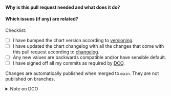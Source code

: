 <!--
Thank you for contributing to CoreDNS!
Please provide the following information to help us make the most of your pull request:
-->
#### Why is this pull request needed and what does it do?

#### Which issues (if any) are related?


Checklist:

* [ ] I have bumped the chart version according to [versioning](https://github.com/coredns/helm/blob/master/CONTRIBUTING.md#versioning).
* [ ] I have updated the chart changelog with all the changes that come with this pull request according to [changelog](https://github.com/coredns/helm/blob/master/CONTRIBUTING.md#changelog).
* [ ] Any new values are backwards compatible and/or have sensible default.
* [ ] I have signed off all my commits as required by [DCO](https://github.com/coredns/helm/blob/master/CONTRIBUTING.md#developer-certificate-of-origin).

Changes are automatically published when merged to `main`. They are not published on branches.

<details>
  <summary>Note on DCO</summary>

  If the DCO action in the integration test fails, one or more of your commits are not signed off. Please click on the *Details* link next to the DCO action for instructions on how to resolve this.

